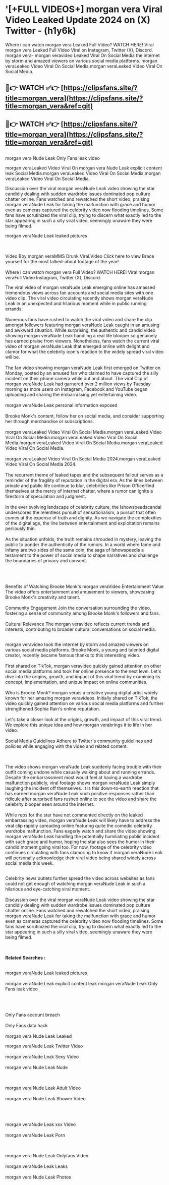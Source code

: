 #  '[+FULL VIDEOS+] morgan vera Viral Video Leaked Update 2024 on (X) Twitter - (h1y6k)

Where i can watch morgan vera Leaked Full Video? WATCH HERE! Viral morgan vera Leaked Full Video Viral on Instagram, Twitter (X), Discord.
morgan vera- morgan veravideo Leaked Viral On Social Media the internet by storm and amazed viewers on various social media platforms.
morgan veraLeaked Video Viral On Social Media.morgan veraLeaked Video Viral On Social Media.




## 🔴👉 WATCH ✅👉 [https://clipsfans.site/?title=morgan_vera](https://clipsfans.site/?title=morgan_vera&ref=git)


## 🔴👉 WATCH ✅👉 [https://clipsfans.site/?title=morgan_vera](https://clipsfans.site/?title=morgan_vera&ref=git)
##


morgan vera Nude Leak Only Fans leak video 


morgan veraLeaked Video Viral On  morgan vera Nude Leak explicit content leak Social Media.morgan veraLeaked Video Viral On Social Media.morgan veraLeaked Video Viral On Social Media.



Discussion over the viral morgan veraNude Leak video showing the star candidly dealing with sudden wardrobe issues dominated pop culture chatter online. Fans watched and rewatched the short video, praising morgan veraNude Leak for taking the malfunction with grace and humor even as cameras captured the celebrity video now flooding timelines. Some fans have scrutinized the viral clip, trying to discern what exactly led to the star appearing in such a silly viral video, seemingly unaware they were being filmed.


morgan veraNude Leak leaked pictures


  <br>

  <br>
Video Boy morgan veraMMS Drunk Viral.Video Click here to view Brace yourself for the most talked-about footage of the year!
<br><br>
Where i can watch morgan vera Full Video? WATCH HERE! Viral morgan veraFull Video Instagram, Twitter (X), Discord.

The viral video of morgan veraNude Leak emerging online has amassed tremendous views across fan accounts and social media sites with one video clip. The viral video circulating recently shows morgan veraNude Leak in an unexpected and hilarious moment while in public running errands.
<br><br>
Numerous fans have rushed to watch the viral video and share the clip amongst followers featuring morgan veraNude Leak caught in an amusing and awkward situation. While surprising, the authentic and candid video showing morgan veraNude Leak handling a real life blooper so genuinely has earned praise from viewers. Nonetheless, fans watch the current viral video of morgan veraNude Leak that emerged online with delight and clamor for what the celebrity icon's reaction to the widely spread viral video will be.
<br><br>
The fan video showing morgan veraNude Leak first emerged on Twitter on Monday, posted by an amused fan who claimed to have captured the silly incident on their phone camera while out and about. The viral Clip of morgan veraNude Leak had garnered over 2 million views by Tuesday morning as more users on Instagram, Facebook and YouTube began uploading and sharing the embarrassing yet entertaining video.
<br><br>
morgan veraNude Leak personal information exposed
<br><br>
Brooke Monk's content, follow her on social media, and consider supporting her through merchandise or subscriptions.
<br><br>
morgan veraLeaked Video Viral On Social Media.morgan veraLeaked Video Viral On Social Media.morgan veraLeaked Video Viral On Social Media.morgan veraLeaked Video Viral On Social Media.morgan veraLeaked Video Viral On Social Media.
<br><br>
morgan veraLeaked Video Viral On Social Media 2024.morgan veraLeaked Video Viral On Social Media 2024.
<br><br>
The recurrent theme of leaked tapes and the subsequent fallout serves as a reminder of the fragility of reputation in the digital era. As the lines between private and public life continue to blur, celebrities like Prison Officerfind themselves at the mercy of internet chatter, where a rumor can ignite a firestorm of speculation and judgment.
<br><br>
In the ever evolving landscape of celebrity culture, the Ishowspeedscandal underscores the relentless pursuit of sensationalism, a pursuit that often comes at the expense of truth and dignity. As we navigate the complexities of the digital age, the line between entertainment and exploitation remains perilously thin.
<br><br>
As the situation unfolds, the truth remains shrouded in mystery, leaving the public to ponder the authenticity of the rumors. In a world where fame and infamy are two sides of the same coin, the saga of Ishowspeedis a testament to the power of social media to shape narratives and challenge the boundaries of privacy and consent.
<br><br>

<br><br>
Benefits of Watching Brooke Monk's morgan veraVideo Entertainment Value The video offers entertainment and amusement to viewers, showcasing Brooke Monk's creativity and talent.
<br><br>
Community Engagement Join the conversation surrounding the video, fostering a sense of community among Brooke Monk's followers and fans.
<br><br>
Cultural Relevance The morgan veravideo reflects current trends and interests, contributing to broader cultural conversations on social media.
<br><br>


morgan veravideo took the internet by storm and amazed viewers on various social media platforms. Brooke Monk, a young and talented digital creator, recently became famous thanks to this interesting video.
<br><br>
First shared on TikTok, morgan veravideo quickly gained attention on other social media platforms and took her online presence to the next level. Let's dive into the origins, growth, and impact of this viral trend by examining its concept, implementation, and unique impact on online communities.
<br><br>
Who is Brooke Monk? morgan verais a creative young digital artist widely known for her amazing morgan veravideos. Initially shared on TikTok, the video quickly gained attention on various social media platforms and further strengthened Sophia Rain's online reputation.
<br><br>
Let's take a closer look at the origins, growth, and impact of this viral trend. We explore this unique idea and how morgan verabrings it to life in her video.
<br><br>
Social Media Guidelines Adhere to Twitter's community guidelines and policies while engaging with the video and related content.


<br><br>
The video shows morgan veraNude Leak suddenly facing trouble with their outfit coming undone while casually walking about and running errands. Despite the embarrassment most would feel at having a wardrobe malfunction publicly, viral footage shows morgan veraNude Leak simply laughing the incident off themselves. It is this down-to-earth reaction that has earned morgan veraNude Leak such positive responses rather than ridicule after surprised fans rushed online to see the video and share the celebrity blooper seen around the internet.
<br><br>
While reps for the star have not commented directly on the leaked embarrassing video, morgan veraNude Leak will likely have to address the viral clip rapidly spreading online featuring quite the comedic celebrity wardrobe malfunction. Fans eagerly watch and share the video showing morgan veraNude Leak handling the potentially humiliating public incident with such grace and humor, hoping the star also sees the humor in their candid moment going viral too. For now, footage of the celebrity video continues circulating with fans clamoring to know if morgan veraNude Leak will personally acknowledge their viral video being shared widely across social media this week.
<br><br>

Celebrity news outlets further spread the video across websites as fans could not get enough of watching morgan veraNude Leak in such a hilarious and eye-catching viral moment.
<br><br>
Discussion over the viral morgan veraNude Leak video showing the star candidly dealing with sudden wardrobe issues dominated pop culture chatter online. Fans watched and rewatched the short video, praising morgan veraNude Leak for taking the malfunction with grace and humor even as cameras captured the celebrity video now flooding timelines. Some fans have scrutinized the viral clip, trying to discern what exactly led to the star appearing in such a silly viral video, seemingly unaware they were being filmed.


<br><br>
<strong>Related Searches :</strong>
<br><br>

morgan veraNude Leak leaked pictures
<br><br>
morgan veraNude Leak explicit content leak
morgan veraNude Leak Only Fans leak video
<br><br>

<br><br>
Only Fans account breach
<br><br>
Only Fans data hack
<br><br>
morgan vera Nude Leak Leaked

morgan veraNude Leak Twitter Video
<br><br>
morgan veraNude Leak Sexy Video
<br><br>
morgan vera Nude Leak Nude

<br><br>
morgan vera Nude Leak Adult Video
<br><br>
morgan vera Nude Leak Shower Video
<br><br>

<br><br>
morgan veraNude Leak xxx Video
<br><br>
morgan veraNude Leak Porn

<br><br>
morgan vera Nude Leak Onlyfans Video
<br><br>
morgan veraNude Leak Leaks
<br><br>
morgan vera Nude Leak Photos